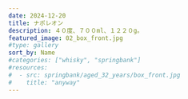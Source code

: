 ```yaml
---
date: 2024-12-20
title: ナポレオン
description: ４０度、７００ml、１２２０g。
featured_image: 02_box_front.jpg
#type: gallery
sort_by: Name
#categories: ["whisky", "springbank"]
#resources:
#  - src: springbank/aged_32_years/box_front.jpg
#    title: "anyway"
---
```

